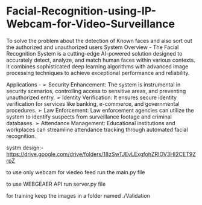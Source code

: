 # Facial-Recognition-using-IP-Webcam-for-Video-Surveillance
To solve the problem about the detection of Known faces and also sort out the authorized and unauthorized users
System Overview -
The Facial Recognition System is a cutting-edge AI-powered solution designed to
accurately detect, analyze, and match human faces within various contexts. It combines
sophisticated deep learning algorithms with advanced image processing techniques to
achieve exceptional performance and reliability.


Applications -
➢ Security Enhancement: The system is instrumental in security scenarios, controlling
access to sensitive areas, and preventing unauthorized entry.
➢ Identity Verification: It ensures secure identity verification for services like banking,
e-commerce, and governmental procedures.
➢ Law Enforcement: Law enforcement agencies can utilize the system to identify
suspects from surveillance footage and criminal databases.
➢ Attendance Management: Educational institutions and workplaces can streamline
attendance tracking through automated facial recognition.


systm design:- https://drive.google.com/drive/folders/18zSwTJEvLExgfohZRIOV3HI2CET9ZrpZ


to use only webcam for viedeo feed run the main.py file

to use WEBGEAER API run server.py file

for training keep the images in a folder named ./Validation

